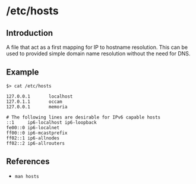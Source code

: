 # /etc/hosts

## Introduction

A file that act as a first mapping for IP to hostname resolution. This can be used to provided simple domain name resolution without the need for DNS.

## Example

```
$> cat /etc/hosts
```
```
127.0.0.1       localhost
127.0.1.1       occam
127.0.0.1       memoria

# The following lines are desirable for IPv6 capable hosts
::1     ip6-localhost ip6-loopback
fe00::0 ip6-localnet
ff00::0 ip6-mcastprefix
ff02::1 ip6-allnodes
ff02::2 ip6-allrouters
```

## References
* `man hosts`